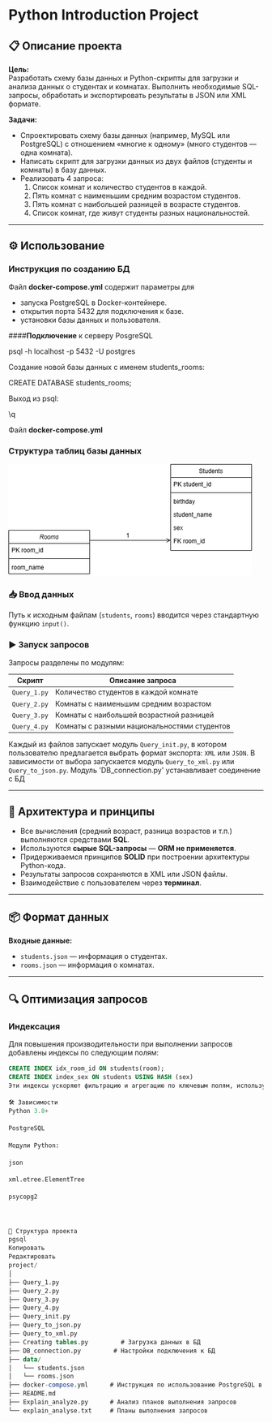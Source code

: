 # Python Introduction Project

## 📋 Описание проекта

**Цель:**  
Разработать схему базы данных и Python-скрипты для загрузки и анализа данных о студентах и комнатах. Выполнить необходимые SQL-запросы, обработать и экспортировать результаты в JSON или XML формате.

**Задачи:**
- Спроектировать схему базы данных (например, MySQL или PostgreSQL) с отношением «многие к одному» (много студентов — одна комната).
- Написать скрипт для загрузки данных из двух файлов (студенты и комнаты) в базу данных.
- Реализовать 4 запроса:
  1. Список комнат и количество студентов в каждой.
  2. Пять комнат с наименьшим средним возрастом студентов.
  3. Пять комнат с наибольшей разницей в возрасте студентов.
  4. Список комнат, где живут студенты разных национальностей.

---

## ⚙️ Использование

### Инструкция по созданию БД

Файл **docker-compose.yml** содержит параметры для 

- запуска PostgreSQL в Docker-контейнере.
- открытия порта 5432 для подключения к базе.
- установки базы данных и пользователя.

####**Подключение** к серверу PosgreSQL 

psql -h localhost -p 5432 -U postgres

Создание новой базы данных с именем students_rooms:

CREATE DATABASE students_rooms;

Выход из psql:

\q

Файл **docker-compose.yml**

### Структура таблиц базы данных

![Схема](./schema.png)

### 📥 Ввод данных
Путь к исходным файлам (`students`, `rooms`) вводится через стандартную функцию `input()`.

### ▶️ Запуск запросов
Запросы разделены по модулям:

| Скрипт          | Описание запроса                                  |
|-----------------|----------------------------------------------------|
| `Query_1.py`    | Количество студентов в каждой комнате             |
| `Query_2.py`    | Комнаты с наименьшим средним возрастом            |
| `Query_3.py`    | Комнаты с наибольшей возрастной разницей          |
| `Query_4.py`    | Комнаты с разными национальностями студентов      |

Каждый из файлов запускает модуль `Query_init.py`, в котором пользователю предлагается выбрать формат экспорта: `XML` или `JSON`. В зависимости от выбора запускается модуль `Query_to_xml.py` или `Query_to_json.py`. Модуль 'DB_connection.py' устанавливает соединение с БД

---

## 🧠 Архитектура и принципы

- Все вычисления (средний возраст, разница возрастов и т.п.) выполняются средствами **SQL**.
- Используются **сырые SQL-запросы** — **ORM не применяется**.
- Придерживаемся принципов **SOLID** при построении архитектуры Python-кода.
- Результаты запросов сохраняются в XML или JSON файлы.
- Взаимодействие с пользователем через **терминал**.

---

## 📦 Формат данных

**Входные данные:**
- `students.json` — информация о студентах.
- `rooms.json` — информация о комнатах.

---

## 🔍 Оптимизация запросов

### Индексация
Для повышения производительности при выполнении запросов добавлены индексы по следующим полям:

```sql
CREATE INDEX idx_room_id ON students(room);
CREATE INDEX index_sex ON students USING HASH (sex)
Эти индексы ускоряют фильтрацию и агрегацию по ключевым полям, используемым в запросах.

🛠 Зависимости
Python 3.8+

PostgreSQL

Модули Python:

json

xml.etree.ElementTree

psycopg2



📁 Структура проекта
pgsql
Копировать
Редактировать
project/
│
├── Query_1.py
├── Query_2.py
├── Query_3.py
├── Query_4.py
├── Query_init.py
├── Query_to_json.py
├── Query_to_xml.py
├── Creating tables.py         # Загрузка данных в БД
├── DB_connection.py         # Настройки подключения к БД
├── data/
│   └── students.json
│   └── rooms.json
├── docker-compose.yml      # Инструкция по использованию PostgreSQL в Docker-контейнере. 
├── README.md
├── Explain_analyze.py      # Анализ планов выполнения запросов
└── explain_analyse.txt     # Планы выполнения запросов

